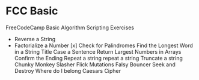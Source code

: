 # FCC Basic
FreeCodeCamp Basic Algorithm Scripting Exercises

* Reverse a String
* Factorialize a Number
[x] Check for Palindromes
Find the Longest Word in a String
Title Case a Sentence
Return Largest Numbers in Arrays
Confirm the Ending
Repeat a string repeat a string
Truncate a string
Chunky Monkey
Slasher Flick
Mutations
Falsy Bouncer
Seek and Destroy
Where do I belong
Caesars Cipher
